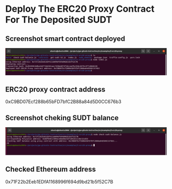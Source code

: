 # Deploy The ERC20 Proxy Contract For The Deposited SUDT

## Screenshot smart contract deployed
![screenshot deploy smart contract](screenshot-deploy-smart-contract-2.png)

## ERC20 proxy contract address
0xC9BD07Ecf288b65bFD7bfC2B88a84d5D0CC676b3

## Screenshot cheking SUDT balance
![screenshot check balance](screenshot-check-balance-2.png)

## Checked Ethereum address
0x71F22b2Eeb1EDfA1168996f694d9bd21b5f52C7B
